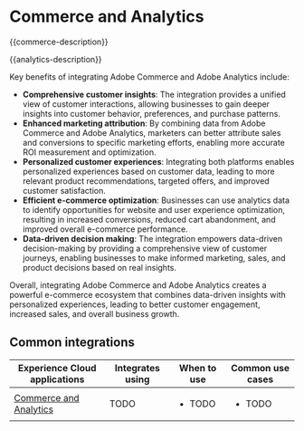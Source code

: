 ---
---

# Commerce and Analytics

{{commerce-description}}

{{analytics-description}}

Key benefits of integrating Adobe Commerce and Adobe Analytics include:

+ **Comprehensive customer insights**: The integration provides a unified view of customer interactions, allowing businesses to gain deeper insights into customer behavior, preferences, and purchase patterns.
+ **Enhanced marketing attribution**: By combining data from Adobe Commerce and Adobe Analytics, marketers can better attribute sales and conversions to specific marketing efforts, enabling more accurate ROI measurement and optimization.
+ **Personalized customer experiences**: Integrating both platforms enables personalized experiences based on customer data, leading to more relevant product recommendations, targeted offers, and improved customer satisfaction.
+ **Efficient e-commerce optimization**: Businesses can use analytics data to identify opportunities for website and user experience optimization, resulting in increased conversions, reduced cart abandonment, and improved overall e-commerce performance.
+ **Data-driven decision making**: The integration empowers data-driven decision-making by providing a comprehensive view of customer journeys, enabling businesses to make informed marketing, sales, and product decisions based on real insights.

Overall, integrating Adobe Commerce and Adobe Analytics creates a powerful e-commerce ecosystem that combines data-driven insights with personalized experiences, leading to better customer engagement, increased sales, and overall business growth.

## Common integrations

<table>
    <thead>
        <tr>
            <th>Experience Cloud applications</th>
            <th>Integrates using</th>
            <th>When to use</th>
            <th>Common use cases</th>
        </tr>
    </thead>
    <tbody>
        <tr>
            <td>
                <a href="../../integrations/tutorials/analytics-commerce/analytics-commerce.md" target="_blank" rel="noreferrer">Commerce and Analytics</a>
            </td>
            <td>TODO</td>
            <td>
                <ul>
                    <li>TODO</li>
                </ul>
            </td>
            <td>
                <ul>
                    <li>TODO</li>
                </ul>
            </td>
        </tr>        
    </tbody>
</table>
